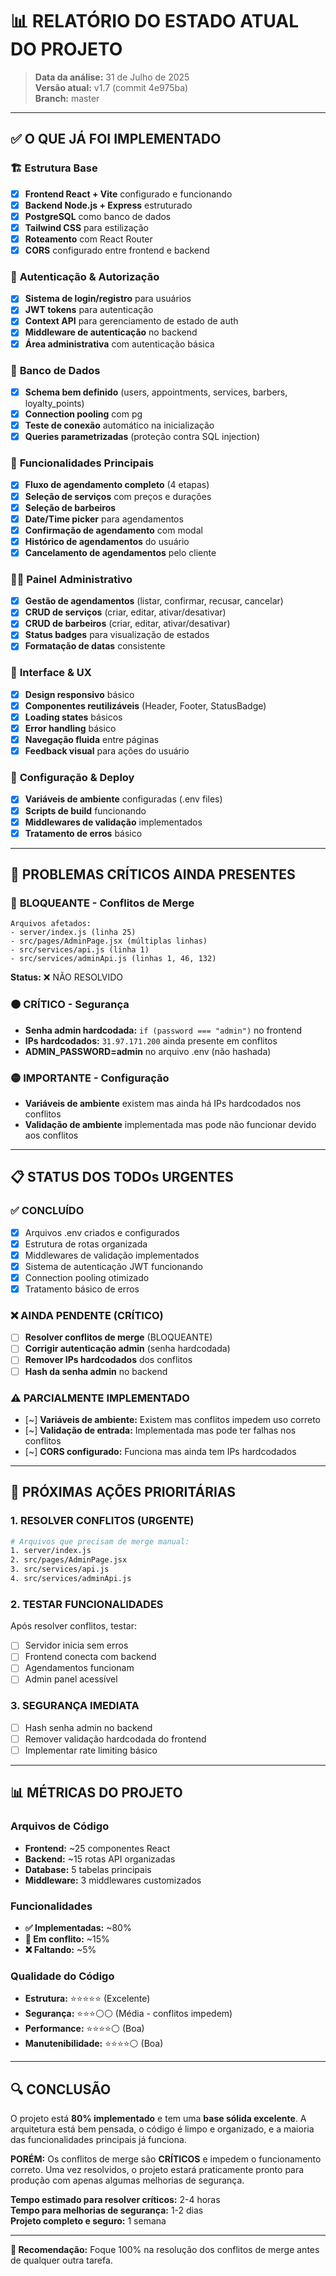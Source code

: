 # 📊 RELATÓRIO DO ESTADO ATUAL DO PROJETO

> **Data da análise:** 31 de Julho de 2025  
> **Versão atual:** v1.7 (commit 4e975ba)  
> **Branch:** master

---

## ✅ **O QUE JÁ FOI IMPLEMENTADO**

### 🏗️ **Estrutura Base**
- [x] **Frontend React + Vite** configurado e funcionando
- [x] **Backend Node.js + Express** estruturado
- [x] **PostgreSQL** como banco de dados
- [x] **Tailwind CSS** para estilização
- [x] **Roteamento** com React Router
- [x] **CORS** configurado entre frontend e backend

### 🔐 **Autenticação & Autorização**
- [x] **Sistema de login/registro** para usuários
- [x] **JWT tokens** para autenticação
- [x] **Context API** para gerenciamento de estado de auth
- [x] **Middleware de autenticação** no backend
- [x] **Área administrativa** com autenticação básica

### 💾 **Banco de Dados**
- [x] **Schema bem definido** (users, appointments, services, barbers, loyalty_points)
- [x] **Connection pooling** com pg
- [x] **Teste de conexão** automático na inicialização
- [x] **Queries parametrizadas** (proteção contra SQL injection)

### 📱 **Funcionalidades Principais**
- [x] **Fluxo de agendamento completo** (4 etapas)
- [x] **Seleção de serviços** com preços e durações
- [x] **Seleção de barbeiros** 
- [x] **Date/Time picker** para agendamentos
- [x] **Confirmação de agendamento** com modal
- [x] **Histórico de agendamentos** do usuário
- [x] **Cancelamento de agendamentos** pelo cliente

### 👨‍💼 **Painel Administrativo**
- [x] **Gestão de agendamentos** (listar, confirmar, recusar, cancelar)
- [x] **CRUD de serviços** (criar, editar, ativar/desativar)
- [x] **CRUD de barbeiros** (criar, editar, ativar/desativar)
- [x] **Status badges** para visualização de estados
- [x] **Formatação de datas** consistente

### 🎨 **Interface & UX**
- [x] **Design responsivo** básico
- [x] **Componentes reutilizáveis** (Header, Footer, StatusBadge)
- [x] **Loading states** básicos
- [x] **Error handling** básico
- [x] **Navegação fluida** entre páginas
- [x] **Feedback visual** para ações do usuário

### 🔧 **Configuração & Deploy**
- [x] **Variáveis de ambiente** configuradas (.env files)
- [x] **Scripts de build** funcionando
- [x] **Middlewares de validação** implementados
- [x] **Tratamento de erros** básico

---

## 🚨 **PROBLEMAS CRÍTICOS AINDA PRESENTES**

### 🔴 **BLOQUEANTE - Conflitos de Merge**
```
Arquivos afetados:
- server/index.js (linha 25)
- src/pages/AdminPage.jsx (múltiplas linhas)
- src/services/api.js (linha 1)
- src/services/adminApi.js (linhas 1, 46, 132)
```
**Status:** ❌ NÃO RESOLVIDO

### 🟠 **CRÍTICO - Segurança**
- **Senha admin hardcodada:** `if (password === "admin")` no frontend
- **IPs hardcodados:** `31.97.171.200` ainda presente em conflitos
- **ADMIN_PASSWORD=admin** no arquivo .env (não hashada)

### 🟡 **IMPORTANTE - Configuração**
- **Variáveis de ambiente** existem mas ainda há IPs hardcodados nos conflitos
- **Validação de ambiente** implementada mas pode não funcionar devido aos conflitos

---

## 📋 **STATUS DOS TODOs URGENTES**

### ✅ **CONCLUÍDO**
- [x] Arquivos .env criados e configurados
- [x] Estrutura de rotas organizada
- [x] Middlewares de validação implementados
- [x] Sistema de autenticação JWT funcionando
- [x] Connection pooling otimizado
- [x] Tratamento básico de erros

### ❌ **AINDA PENDENTE (CRÍTICO)**
- [ ] **Resolver conflitos de merge** (BLOQUEANTE)
- [ ] **Corrigir autenticação admin** (senha hardcodada)
- [ ] **Remover IPs hardcodados** dos conflitos
- [ ] **Hash da senha admin** no backend

### ⚠️ **PARCIALMENTE IMPLEMENTADO**
- [~] **Variáveis de ambiente:** Existem mas conflitos impedem uso correto
- [~] **Validação de entrada:** Implementada mas pode ter falhas nos conflitos
- [~] **CORS configurado:** Funciona mas ainda tem IPs hardcodados

---

## 🎯 **PRÓXIMAS AÇÕES PRIORITÁRIAS**

### **1. RESOLVER CONFLITOS (URGENTE)**
```bash
# Arquivos que precisam de merge manual:
1. server/index.js
2. src/pages/AdminPage.jsx  
3. src/services/api.js
4. src/services/adminApi.js
```

### **2. TESTAR FUNCIONALIDADES**
Após resolver conflitos, testar:
- [ ] Servidor inicia sem erros
- [ ] Frontend conecta com backend
- [ ] Agendamentos funcionam
- [ ] Admin panel acessível

### **3. SEGURANÇA IMEDIATA**
- [ ] Hash senha admin no backend
- [ ] Remover validação hardcodada do frontend
- [ ] Implementar rate limiting básico

---

## 📊 **MÉTRICAS DO PROJETO**

### **Arquivos de Código**
- **Frontend:** ~25 componentes React
- **Backend:** ~15 rotas API organizadas
- **Database:** 5 tabelas principais
- **Middleware:** 3 middlewares customizados

### **Funcionalidades**
- **✅ Implementadas:** ~80%
- **🚧 Em conflito:** ~15%
- **❌ Faltando:** ~5%

### **Qualidade do Código**
- **Estrutura:** ⭐⭐⭐⭐⭐ (Excelente)
- **Segurança:** ⭐⭐⭐⚪⚪ (Média - conflitos impedem)
- **Performance:** ⭐⭐⭐⭐⚪ (Boa)
- **Manutenibilidade:** ⭐⭐⭐⭐⚪ (Boa)

---

## 🔍 **CONCLUSÃO**

O projeto está **80% implementado** e tem uma **base sólida excelente**. A arquitetura está bem pensada, o código é limpo e organizado, e a maioria das funcionalidades principais já funciona.

**PORÉM:** Os conflitos de merge são **CRÍTICOS** e impedem o funcionamento correto. Uma vez resolvidos, o projeto estará praticamente pronto para produção com apenas algumas melhorias de segurança.

**Tempo estimado para resolver críticos:** 2-4 horas  
**Tempo para melhorias de segurança:** 1-2 dias  
**Projeto completo e seguro:** 1 semana

---

**📝 Recomendação:** Foque 100% na resolução dos conflitos de merge antes de qualquer outra tarefa.
